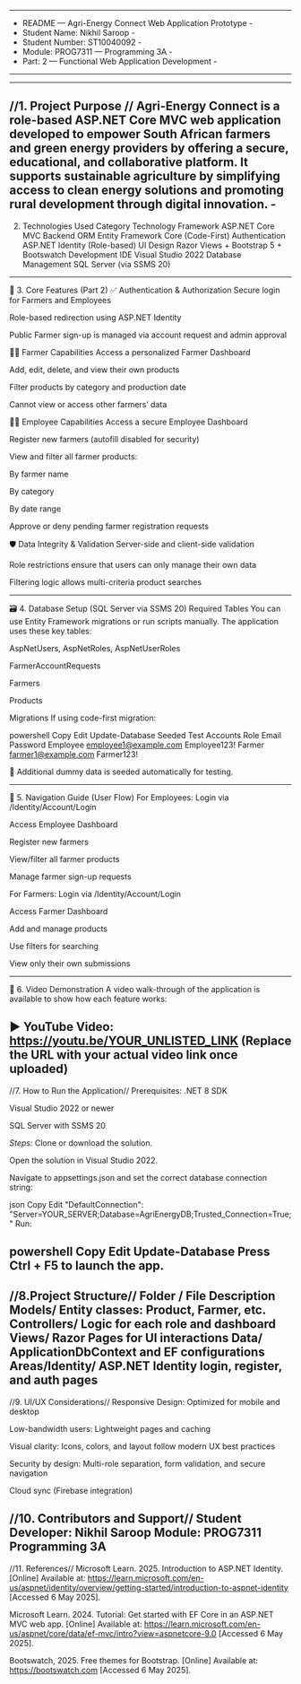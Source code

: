 -------------------------------------------------------------
-  README — Agri-Energy Connect Web Application Prototype   -
-  Student Name: Nikhil Saroop                              -
-  Student Number: ST10040092                               -
-  Module: PROG7311 — Programming 3A                        -
-  Part: 2 — Functional Web Application Development         -
-------------------------------------------------------------

----------------------------------------------------------------------------------------------------------------------------------------------------------------------------------------------------------------------------------------------------------------------------------------------------------------------------------------------------------
//1. Project Purpose //
Agri-Energy Connect is a role-based ASP.NET Core MVC web application developed to empower South African farmers and green energy providers by offering a secure, educational, and collaborative platform. It supports sustainable agriculture by simplifying access to clean energy solutions and promoting rural development through digital innovation.                                       -
-------------------------------------------------------------------------------------------------------------------------------------------------------------------------------------------------

 2. Technologies Used
Category	Technology
Framework	ASP.NET Core MVC
Backend ORM	Entity Framework Core (Code-First)
Authentication	ASP.NET Identity (Role-based)
UI Design	Razor Views + Bootstrap 5 + Bootswatch
Development IDE	Visual Studio 2022
Database Management	SQL Server (via SSMS 20)
----------------------------------------------------------------------------------------------------------------------------------------------------------------------------------------------------------------------------------------------------------------------------------------------------------------------------------------------------------

🎯 3. Core Features (Part 2)
✅ Authentication & Authorization
Secure login for Farmers and Employees

Role-based redirection using ASP.NET Identity

Public Farmer sign-up is managed via account request and admin approval

👨‍🌾 Farmer Capabilities
Access a personalized Farmer Dashboard

Add, edit, delete, and view their own products

Filter products by category and production date

Cannot view or access other farmers’ data

🧑‍💼 Employee Capabilities
Access a secure Employee Dashboard

Register new farmers (autofill disabled for security)

View and filter all farmer products:

By farmer name

By category

By date range

Approve or deny pending farmer registration requests

🛡️ Data Integrity & Validation
Server-side and client-side validation

Role restrictions ensure that users can only manage their own data

Filtering logic allows multi-criteria product searches

----------------------------------------------------------------------------------------------------------------------------------------------------------------------------------------------------------------------------------------------------------------------------------------------------------------------------------------------------------

🗃️ 4. Database Setup (SQL Server via SSMS 20)
Required Tables
You can use Entity Framework migrations or run scripts manually. The application uses these key tables:

AspNetUsers, AspNetRoles, AspNetUserRoles

FarmerAccountRequests

Farmers

Products

Migrations
If using code-first migration:

powershell
Copy
Edit
Update-Database
Seeded Test Accounts
Role	Email	Password
Employee	employee1@example.com	Employee123!
Farmer	farmer1@example.com	Farmer123!

👥 Additional dummy data is seeded automatically for testing.

----------------------------------------------------------------------------------------------------------------------------------------------------------------------------------------------------------------------------------------------------------------------------------------------------------------------------------------------------------

🧭 5. Navigation Guide (User Flow)
For Employees:
Login via /Identity/Account/Login

Access Employee Dashboard

Register new farmers

View/filter all farmer products

Manage farmer sign-up requests

For Farmers:
Login via /Identity/Account/Login

Access Farmer Dashboard

Add and manage products

Use filters for searching

View only their own submissions

----------------------------------------------------------------------------------------------------------------------------------------------------------------------------------------------------------------------------------------------------------------------------------------------------------------------------------------------------------


🎥 6. Video Demonstration
A video walk-through of the application is available to show how each feature works:

▶️ YouTube Video: https://youtu.be/YOUR_UNLISTED_LINK
(Replace the URL with your actual video link once uploaded)
----------------------------------------------------------------------------------------------------------------------------------------------------------------------------------------------------------------------------------------------------------------------------------------------------------------------------------------------------------

 //7. How to Run the Application//
Prerequisites:
.NET 8 SDK

Visual Studio 2022 or newer

SQL Server with SSMS 20

*Steps:*
Clone or download the solution.

Open the solution in Visual Studio 2022.

Navigate to appsettings.json and set the correct database connection string:

json
Copy
Edit
"DefaultConnection": "Server=YOUR_SERVER;Database=AgriEnergyDB;Trusted_Connection=True;"
Run:

powershell
Copy
Edit
Update-Database
Press Ctrl + F5 to launch the app.
----------------------------------------------------------------------------------------------------------------------------------------------------------------------------------------------------------------------------------------------------------------------------------------------------------------------------------------------------------

//8.Project Structure//
Folder / File	Description
Models/	Entity classes: Product, Farmer, etc.
Controllers/	Logic for each role and dashboard
Views/	Razor Pages for UI interactions
Data/	ApplicationDbContext and EF configurations
Areas/Identity/	ASP.NET Identity login, register, and auth pages
----------------------------------------------------------------------------------------------------------------------------------------------------------------------------------------------------------------------------------------------------------------------------------------------------------------------------------------------------------

//9. UI/UX Considerations//
Responsive Design: Optimized for mobile and desktop

Low-bandwidth users: Lightweight pages and caching

Visual clarity: Icons, colors, and layout follow modern UX best practices

Security by design: Multi-role separation, form validation, and secure navigation



Cloud sync (Firebase integration)

//10. Contributors and Support//
Student Developer: Nikhil Saroop
Module: PROG7311 Programming 3A
----------------------------------------------------------------------------------------------------------------------------------------------------------------------------------------------------------------------------------------------------------------------------------------------------------------------------------------------------------


//11. References//
Microsoft Learn. 2025. Introduction to ASP.NET Identity. [Online]
Available at: https://learn.microsoft.com/en-us/aspnet/identity/overview/getting-started/introduction-to-aspnet-identity
[Accessed 6 May 2025].

Microsoft Learn. 2024. Tutorial: Get started with EF Core in an ASP.NET MVC web app. [Online]
Available at: https://learn.microsoft.com/en-us/aspnet/core/data/ef-mvc/intro?view=aspnetcore-9.0
[Accessed 6 May 2025].

Bootswatch, 2025. Free themes for Bootstrap. [Online]
Available at: https://bootswatch.com
[Accessed 6 May 2025].
